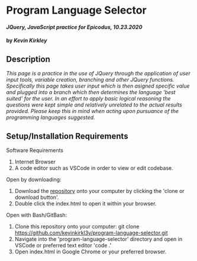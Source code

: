 # Program Language Selector

#### _JQuery, JavaScript practice for Epicodus, 10.23.2020_

#### by _**Kevin Kirkley**_

## Description

_This page is a practice in the use of JQuery through the application of user input tools, variable creation, branching and other JQuery functions. Specifically this page takes user input which is then asigned specific value and plugged into a branch which then determines the language 'best suited' for the user. In an effort to apply basic logical reasoning the questions were kept simple and relatively unrelated to the actual results provided. Please keep this in mind when acting upon pursuance of the programming languages suggested._

## Setup/Installation Requirements

Software Requirements
1. Internet Browser
2. A code editor such as VSCode in order to view or edit codebase. 

Open by downloading:
1. Download the [repository](https://github.com/kevinkirkl3y/program-language-selector.git) onto your computer by clicking the 'clone or download button'.
2. Double click the index.html to open it within your browser.

Open with Bash/GitBash:
1. Clone this repository onto your computer:
    git clone https://github.com/kevinkirkl3y/program-language-selector.git
2. Navigate into the 'program-language-selector' directory and open in VSCode or preferred text editor
'code .'
3. Open index.html in Google Chrome or your preferred browser. 








